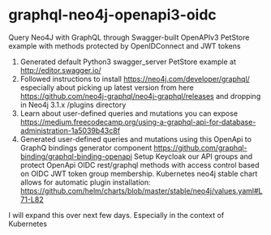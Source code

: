 # graphql-neo4j-openapi3-oidc
Query Neo4J with GraphQL through Swagger-built OpenAPIv3 PetStore example with methods protected by OpenIDConnect and JWT tokens

1. Generated default Python3 swagger_server PetStore example at http://editor.swagger.io/
2. Followed instructions to install https://neo4j.com/developer/graphql/ especially about picking up latest version from here https://github.com/neo4j-graphql/neo4j-graphql/releases and dropping in Neo4j 3.1.x /plugins directory
3. Learn about user-defined queries and mutations you can expose https://medium.freecodecamp.org/using-a-graphql-api-for-database-administration-1a5039b43c8f
4. Generated user-defined queries and mutations using this OpenApi to GraphQ bindings generator component https://github.com/graphql-binding/graphql-binding-openapi 
Setup Keycloak our API groups and protect OpenApi OIDC rest/graphql methods with access control based on OIDC JWT token group membership.
Kubernetes neo4j stable chart allows for automatic plugin installation: https://github.com/helm/charts/blob/master/stable/neo4j/values.yaml#L71-L82

I will expand this over next few days. Especially in the context of Kubernetes 
